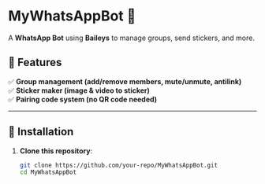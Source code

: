# MyWhatsAppBot 🚀

A **WhatsApp Bot** using **Baileys** to manage groups, send stickers, and more.

## 📌 Features
✅ **Group management (add/remove members, mute/unmute, antilink)**  
✅ **Sticker maker (image & video to sticker)**  
✅ **Pairing code system (no QR code needed)**  

---

## 🔧 Installation

1. **Clone this repository**:
   ```sh
   git clone https://github.com/your-repo/MyWhatsAppBot.git
   cd MyWhatsAppBot
